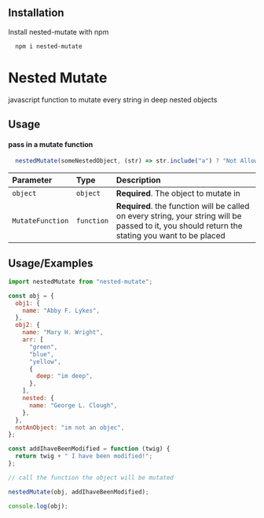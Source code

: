 ## Installation

Install nested-mutate with npm

```bash
  npm i nested-mutate

```

# Nested Mutate

javascript function to mutate every string in deep nested objects

## Usage

#### pass in a mutate function

```js
  nestedMutate(someNestedObject, (str) => str.include("a") ? "Not Allowed" : str));
```

| Parameter        | Type       | Description                                                                                                                                      |
| :--------------- | :--------- | :----------------------------------------------------------------------------------------------------------------------------------------------- |
| `object`         | `object`   | **Required**. The object to mutate in                                                                                                            |
| `MutateFunction` | `function` | **Required**. the function will be called on every string, your string will be passed to it, you should return the stating you want to be placed |

## Usage/Examples

```javascript
import nestedMutate from "nested-mutate";

const obj = {
  obj1: {
    name: "Abby F. Lykes",
  },
  obj2: {
    name: "Mary H. Wright",
    arr: [
      "green",
      "blue",
      "yellow",
      {
        deep: "im deep",
      },
    ],
    nested: {
      name: "George L. Clough",
    },
  },
  notAnObject: "im not an objec",
};

const addIhaveBeenModified = function (twig) {
  return twig + " I have been modified!";
};

// call the function the object will be mutated

nestedMutate(obj, addIhaveBeenModified);

console.log(obj);
```
